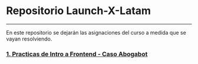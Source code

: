 # Repositorio Launch-X-Latam

------------

En este repositorio se dejarán las asignaciones del curso a medida que se vayan resolviendo.

### [1. Practicas de Intro a Frontend - Caso Abogabot](01%20-%20INTRO/Abogabot.md "1. Practicas de Intro a Frontend - Caso Abogabot")
